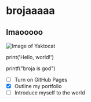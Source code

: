 # brojaaaaa

## lmaooooo

![Image of Yaktocat](https://octodex.github.com/images/yaktocat.png)

print('Hello, world!')

printf("broja is god")





- [ ] Turn on GitHub Pages
- [x] Outline my portfolio
- [ ] Introduce myself to the world
